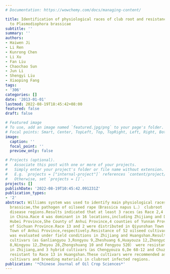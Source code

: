 ```yaml
---
# Documentation: https://wowchemy.com/docs/managing-content/

title: Identification of physiological races of club root and resistance of rape cultivars
  to Plasmodiophora brassicae
subtitle: ''
summary: ''
authors:
- Haiwen Ji
- Li Ren
- Kunrong Chen
- Li Xu
- Fan Liu
- Chaochao Sun
- Jun Li
- Shengyi Liu
- Xiaoping Fang
tags:
- '306'
categories: []
date: '2013-01-01'
lastmod: 2022-08-19T18:45:42+08:00
featured: false
draft: false

# Featured image
# To use, add an image named `featured.jpg/png` to your page's folder.
# Focal points: Smart, Center, TopLeft, Top, TopRight, Left, Right, BottomLeft, Bottom, BottomRight.
image:
  caption: ''
  focal_point: ''
  preview_only: false

# Projects (optional).
#   Associate this post with one or more of your projects.
#   Simply enter your project's folder or file name without extension.
#   E.g. `projects = ["internal-project"]` references `content/project/deep-learning/index.md`.
#   Otherwise, set `projects = []`.
projects: []
publishDate: '2022-08-19T10:45:42.091231Z'
publication_types:
- '2'
abstract: Williams system was used to identify main physiological races of Plasmodiophora
  brassicae,the pathogen of oilseed rape（Brassica napus L.） clubroot from 19 main
  disease regions.Results indicated that at least 3 races（as Race 2,4 and 13） existed
  in China.Race 4 was dominant in 16 locations,including Zhijiang and Dangyang of
  Hubei Province,She County of Anhui Province,4 counties of Yunnan Province,5 counties
  of Sichuan Province.Race 13 and 2 were distributed in Qiyunshan Town and Shangshan
  Town of Anhui Province,respectively.Resistance of 52 oilseed cultivars to clubroot
  was evaluated under field conditions in Zhijiang and Huangshan.Results showed 10
  cultivars（as Ganliangyou 3,Rongyou 9,Zheshuang 6,Huayouza 12,Zhongyou 5628,Yangyou
  8,Ningyou 12,Zheyou 28,Zhongshuang 10 and Fengyou 520） were resistant to Race 4
  in Zhijiang,and 3 hybrid cultivars（as Chengyouza 6,De 68-12 and Chuzayou 3） were
  resistant to Race 13 in Huangshan.These cultivars were recommended as predominant
  cultivars and breeding materials in clubroot infected regions.
publication: '*Chinese Journal of Oil Crop Sciences*'
---
```

